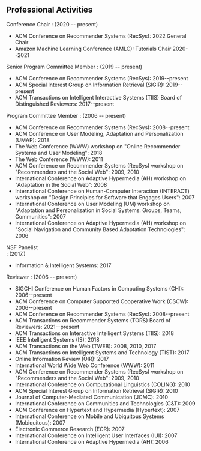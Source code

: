 Professional Activities
-----------------------

Conference Chair
:   (2020 -- present)

* ACM Conference on Recommender Systems (RecSys): 2022 General Chair
* Amazon Machine Learning Conference (AMLC): Tutorials Chair 2020--2021

Senior Program Committee Member
:   (2019 -- present)

* ACM Conference on Recommender Systems (RecSys): 2019--present
* ACM Special Interest Group on Information Retrieval (SIGIR): 2019--present
* ACM Transactions on Intelligent Interactive Systems (TIIS) Board of Distinguished Reviewers: 2017--present

Program Committee Member
:   (2006 -- present)

* ACM Conference on Recommender Systems (RecSys): 2008--present
* ACM Conference on User Modeling, Adaptation and Personalization (UMAP): 2018
* The Web Conference (WWW) workshop on "Online Recommender Systems and User Modeling": 2018
* The Web Conference (WWW): 2011
* ACM Conference on Recommender Systems (RecSys) workshop on "Recommenders and the Social Web": 2009, 2010
* International Conference on Adaptive Hypermedia (AH) workshop on "Adaptation in the Social Web": 2008
* International Conference on Human-Computer Interaction (INTERACT) workshop on "Design Principles for Software that Engages Users": 2007
* International Conference on User Modeling (UM) workshop on "Adaptation and Personalization in Social Systems: Groups, Teams, Communities": 2007
* International Conference on Adaptive Hypermedia (AH) workshop on "Social Navigation and Community Based Adaptation Technologies": 2006

NSF Panelist  
:   (2017.)

* Information & Intelligent Systems: 2017

Reviewer
:   (2006 -- present)

* SIGCHI Conference on Human Factors in Computing Systems (CHI): 2006--present
* ACM Conference on Computer Supported Cooperative Work (CSCW): 2006--present
* ACM Conference on Recommender Systems (RecSys): 2008--present
* ACM Transactions on Recommender Systems (TORS) Board of Reviewers: 2021--present
* ACM Transactions on Interactive Intelligent Systems (TIIS): 2018
* IEEE Intelligent Systems (IS): 2018
* ACM Transactions on the Web (TWEB): 2008, 2010, 2017
* ACM Transactions on Intelligent Systems and Technology (TIST): 2017
* Online Information Review (OIR): 2017
* International World Wide Web Conference (WWW): 2011
* ACM Conference on Recommender Systems (RecSys) workshop on "Recommenders and the Social Web": 2009, 2010
* International Conference on Computational Linguistics (COLING): 2010
* ACM Special Interest Group on Information Retrieval (SIGIR): 2010
* Journal of Computer-Mediated Communication (JCMC): 2010
* International Conference on Communities and Technologies (C&T): 2009
* ACM Conference on Hypertext and Hypermedia (Hypertext): 2007
* International Conference on Mobile and Ubiquitous Systems (Mobiquitous): 2007
* Electronic Commerce Research (ECR): 2007
* International Conference on Intelligent User Interfaces (IUI): 2007
* International Conference on Adaptive Hypermedia (AH): 2006
